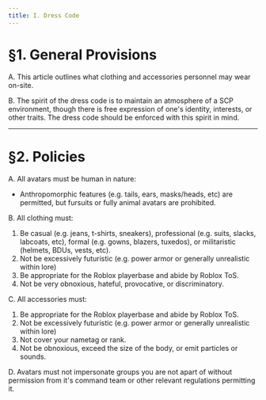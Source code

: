 ```yaml
---
title: I. Dress Code
---
```



# §1. General Provisions

A. This article outlines what clothing and accessories personnel may wear on-site.

B. The spirit of the dress code is to maintain an atmosphere of a SCP environment, though there is free expression of one's identity, interests, or other traits. The dress code should be enforced with this spirit in mind. 

---

# §2. Policies

A. All avatars must be human in nature:

 * Anthropomorphic features (e.g. tails, ears, masks/heads, etc) are permitted, but fursuits or fully animal avatars are prohibited.

B. All clothing must:

1. Be casual (e.g. jeans, t-shirts, sneakers), professional (e.g. suits, slacks, labcoats, etc), formal (e.g. gowns, blazers, tuxedos), or militaristic (helmets, BDUs, vests, etc).
2. Not be excessively futuristic (e.g. power armor or generally unrealistic within lore)
3. Be appropriate for the Roblox playerbase and abide by Roblox ToS.
4. Not be very obnoxious, hateful, provocative, or discriminatory.

C. All accessories must:

1. Be appropriate for the Roblox playerbase and abide by Roblox ToS.
2. Not be excessively futuristic (e.g. power armor or generally unrealistic within lore)
3. Not cover your nametag or rank.
4. Not be obnoxious, exceed the size of the body, or emit particles or sounds.

D. Avatars must not impersonate groups you are not apart of without permission from it's command team or other relevant regulations permitting it.